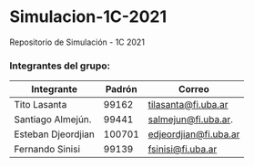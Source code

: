 # Simulacion-1C-2021
Repositorio de Simulación - 1C 2021

### Integrantes del grupo:
| Integrante           | Padrón  | Correo                 | 
| ---                  |  ---    | ---                    | 
| Tito Lasanta         | 99162 | tilasanta@fi.uba.ar      |
| Santiago Almejún.    | 99441  | salmejun@fi.uba.ar.     |
| Esteban Djeordjian   | 100701 | edjeordjian@fi.uba.ar   | 
| Fernando Sinisi      | 99139  | fsinisi@fi.uba.ar       |

